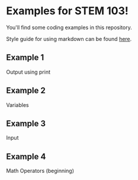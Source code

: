 # Examples for STEM 103!
You'll find some coding examples in this repository.

Style guide for using markdown can be found [here](https://docs.github.com/en/get-started/writing-on-github/getting-started-with-writing-and-formatting-on-github/basic-writing-and-formatting-syntax).

## Example 1
Output using print

## Example 2 
Variables

## Example 3 
Input

## Example 4 
Math Operators (beginning)
